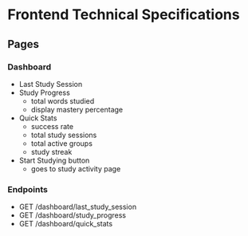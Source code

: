 # Frontend Technical Specifications

## Pages

### Dashboard
- Last Study Session
- Study Progress
    - total words studied
    - display mastery percentage
- Quick Stats
    - success rate
    - total study sessions
    - total active groups
    - study streak
- Start Studying button
    - goes to study activity page

### Endpoints

- GET /dashboard/last_study_session
- GET /dashboard/study_progress
- GET /dashboard/quick_stats


